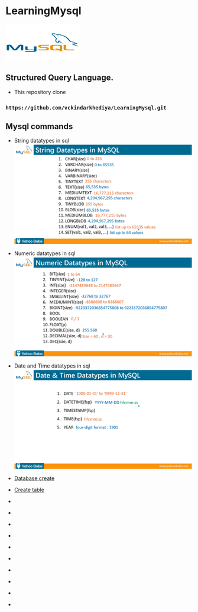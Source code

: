 # LearningMysql

<code align=center><img src="https://github.com/devicons/devicon/blob/master/icons/mysql/mysql-original-wordmark.svg" title="mysql" alt="mysql" width="200" height="100"/></code>

## Structured Query Language.

* This repository clone
### `https://github.com/vckindarkhediya/LearningMysql.git`

## Mysql commands

* String datatypes in sql
<code align=center><img src="string_datatypes.png" title="string datatypes" alt="string" /></code>


* Numeric datatypes in sql
<code align=center><img src="numeric_datatypes.png" title="numeric datatypes" alt="numeric" /></code>


* Date and Time datatypes in sql
<code align=center><img src="date_and_time_datatypes.png" title="date_and_time datatypes" alt="date_and_time" /></code>


* [Database create ](https://github.com/vckindarkhediya/LearningMysql/blob/mysql/Day-1-Learning/index.html)
* [Create table ](https://github.com/vckindarkhediya/LearningMysql/blob/mysql/Day-2-Learning/index.html)
* []()
* []()
* []()
* []()
* []()
* []()
* []()
* []()
* []()
* []()
